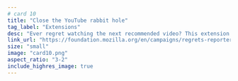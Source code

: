 ```yaml
---
# card 10
title: "Close the YouTube rabbit hole"
tag_label: "Extensions"
desc: "Ever regret watching the next recommended video? This extension doesn’t give you a redo, but it might just keep it from happening to others."
link_url: "https://foundation.mozilla.org/en/campaigns/regrets-reporter/?utm_source=www.mozilla.org&utm_medium=referral&utm_campaign=homepage&utm_content=card"
size: "small"
image: "card10.png"
aspect_ratio: "3-2"
include_highres_image: true
---
```

